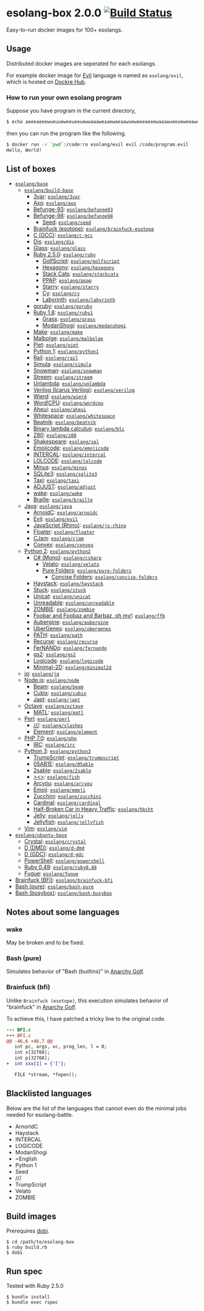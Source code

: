 # esolang-box 2.0.0 [![Build Status][travis-image]][travis-url]

[travis-image]: https://travis-ci.org/hakatashi/esolang-box.svg?branch=master
[travis-url]: https://travis-ci.org/hakatashi/esolang-box

Easy-to-run docker images for 100+ esolangs.

## Usage

Distributed docker images are seperated for each esolangs.

For example docker image for [Evil](https://esolangs.org/wiki/Evil) language is named as `esolang/evil`, which is hosted on [Dockre Hub](https://hub.docker.com/r/esolang/evil/).

### How to run your own esolang program

Suppose you have program in the current directory,

```sh
$ echo aeeeaeeewueuueweeueeuewwaaaweaaewaeaawueweeeaeeewaaawueeueweeaweeeueuw > program.evil
```

then you can run the program like the following.

```sh
$ docker run -v `pwd`:/code:ro esolang/evil evil /code/program.evil
Hello, World!
```

## List of boxes

* [`esolang/base`](https://hub.docker.com/r/esolang/base/)
    * [`esolang/build-base`](https://hub.docker.com/r/esolang/build-base/)
        * [3var](https://esolangs.org/wiki/3var): [`esolang/3var`](https://hub.docker.com/r/esolang/3var/)
        * [Axo](https://esolangs.org/wiki/Axo): [`esolang/axo`](https://hub.docker.com/r/esolang/axo/)
        * [Befunge-93](https://esolangs.org/wiki/Befunge): [`esolang/befunge93`](https://hub.docker.com/r/esolang/befunge93/)
        * [Befunge-98](https://esolangs.org/wiki/Befunge): [`esolang/befunge98`](https://hub.docker.com/r/esolang/befunge98/)
            * [Seed](https://esolangs.org/wiki/Seed): [`esolang/seed`](https://hub.docker.com/r/esolang/seed/)
        * [Brainfuck (esotope)](https://github.com/lifthrasiir/esotope-bfc): [`esolang/brainfuck-esotope`](https://hub.docker.com/r/esolang/brainfuck-esotope/)
        * [C (GCC)](https://gcc.gnu.org/): [`esolang/c-gcc`](https://hub.docker.com/r/esolang/c-gcc/)
        * [Dis](https://esolangs.org/wiki/Dis): [`esolang/dis`](https://hub.docker.com/r/esolang/dis/)
        * [Glass](https://esolangs.org/wiki/Glass): [`esolang/glass`](https://hub.docker.com/r/esolang/glass/)
        * [Ruby 2.5.0](https://www.ruby-lang.org/): [`esolang/ruby`](https://hub.docker.com/r/esolang/ruby/)
            * [GolfScript](http://www.golfscript.com/golfscript/tutorial.html): [`esolang/golfscript`](https://hub.docker.com/r/esolang/golfscript/)
            * [Hexagony](https://github.com/m-ender/hexagony): [`esolang/hexagony`](https://hub.docker.com/r/esolang/hexagony/)
            * [Stack Cats](https://github.com/m-ender/stackcats): [`esolang/stackcats`](https://hub.docker.com/r/esolang/stackcats/)
            * [PPAP](https://github.com/yhara/ppap-lang): [`esolang/ppap`](https://hub.docker.com/r/esolang/ppap/)
            * [Starry](https://esolangs.org/wiki/Starry): [`esolang/starry`](https://hub.docker.com/r/esolang/starry/)
            * [Cy](https://github.com/cyoce/Cy): [`esolang/cy`](https://hub.docker.com/r/esolang/cy/)
            * [Labyrinth](https://github.com/m-ender/labyrinth): [`esolang/labyrinth`](https://hub.docker.com/r/esolang/labyrinth/)
        * [goruby](https://github.com/ruby/ruby/blob/trunk/man/goruby.1): [`esolang/goruby`](https://hub.docker.com/r/esolang/goruby/)
        * [Ruby 1.8](https://www.ruby-lang.org/): [`esolang/ruby1`](https://hub.docker.com/r/esolang/ruby1/)
            * [Grass](http://www.blue.sky.or.jp/grass/): [`esolang/grass`](https://hub.docker.com/r/esolang/grass/)
            * [ModanShogi](https://github.com/yhara/ShogiModan): [`esolang/modanshogi`](https://hub.docker.com/r/esolang/modanshogi/)
        * [Make](https://www.gnu.org/software/make/): [`esolang/make`](https://hub.docker.com/r/esolang/make/)
        * [Malbolge](https://esolangs.org/wiki/Malbolge): [`esolang/malbolge`](https://hub.docker.com/r/esolang/malbolge/)
        * [Piet](http://www.dangermouse.net/esoteric/piet.html): [`esolang/piet`](https://hub.docker.com/r/esolang/piet/)
        * [Python 1](https://www.python.org/): [`esolang/python1`](https://hub.docker.com/r/esolang/python1/)
        * [Rail](https://esolangs.org/wiki/Rail): [`esolang/rail`](https://hub.docker.com/r/esolang/rail/)
        * [Simula](https://en.wikipedia.org/wiki/Simula): [`esolang/simula`](https://hub.docker.com/r/esolang/simula/)
        * [Snowman](https://github.com/KeyboardFire/snowman-lang): [`esolang/snowman`](https://hub.docker.com/r/esolang/snowman/)
        * [Streem](https://github.com/matz/streem): [`esolang/streem`](https://hub.docker.com/r/esolang/streem/)
        * [Unlambda](http://www.madore.org/~david/programs/unlambda/): [`esolang/unlambda`](https://hub.docker.com/r/esolang/unlambda/)
        * [Verilog (Icarus Verilog)](http://iverilog.icarus.com/): [`esolang/verilog`](https://hub.docker.com/r/esolang/verilog/)
        * [Wierd](http://catseye.tc/node/Wierd.html): [`esolang/wierd`](https://hub.docker.com/r/esolang/wierd/)
        * [Word!CPU](https://esolangs.org/wiki/Word!CPU): [`esolang/wordcpu`](https://hub.docker.com/r/esolang/wordcpu/)
        * [Aheui](http://aheui.github.io/specification.en): [`esolang/aheui`](https://hub.docker.com/r/esolang/aheui/)
        * [Whitespace](https://esolangs.org/wiki/Whitespace): [`esolang/whitespace`](https://hub.docker.com/r/esolang/whitespace/)
        * [Beatnik](https://esolangs.org/wiki/Beatnik): [`esolang/beatnik`](https://hub.docker.com/r/esolang/beatnik/)
        * [Binary lambda calculus](https://tromp.github.io/cl/cl.html): [`esolang/blc`](https://hub.docker.com/r/esolang/blc/)
        * [Z80](https://sites.google.com/site/codegolfingtips/Home/z80): [`esolang/z80`](https://hub.docker.com/r/esolang/z80/)
        * [Shakespeare](http://shakespearelang.sourceforge.net/): [`esolang/spl`](https://hub.docker.com/r/esolang/spl/)
        * [Emojicode](http://www.emojicode.org/): [`esolang/emojicode`](https://hub.docker.com/r/esolang/emojicode/)
        * [INTERCAL](https://en.wikipedia.org/wiki/INTERCAL): [`esolang/intercal`](https://hub.docker.com/r/esolang/intercal/)
        * [LOLCODE](http://lolcode.org/): [`esolang/lolcode`](https://hub.docker.com/r/esolang/lolcode/)
        * [Minus](http://www.golfscript.com/minus/): [`esolang/minus`](https://hub.docker.com/r/esolang/minus/)
        * [SQLite3](https://sqlite.org/): [`esolang/sqlite3`](https://hub.docker.com/r/esolang/sqlite3/)
        * [Taxi](https://bigzaphod.github.io/Taxi/): [`esolang/taxi`](https://hub.docker.com/r/esolang/taxi/)
        * [ADJUST](https://esolangs.org/wiki/ADJUST): [`esolang/adjust`](https://hub.docker.com/r/esolang/adjust/)
        * [wake](http://shinh.skr.jp/wake/): [`esolang/wake`](https://hub.docker.com/r/esolang/wake/)
        * [Braille](https://esolangs.org/wiki/Braille): [`esolang/braille`](https://hub.docker.com/r/esolang/braille/)
    * [Java](https://java.com/): [`esolang/java`](https://hub.docker.com/r/esolang/java/)
        * [ArnoidC](http://lhartikk.github.io/ArnoldC/): [`esolang/arnoidc`](https://hub.docker.com/r/esolang/arnoidc/)
        * [Evil](https://esolangs.org/wiki/Evil): [`esolang/evil`](https://hub.docker.com/r/esolang/evil/)
        * [JavaScript (Rhino)](https://developer.mozilla.org/en-US/docs/Mozilla/Projects/Rhino): [`esolang/js-rhino`](https://hub.docker.com/r/esolang/js-rhino/)
        * [Floater](https://esolangs.org/wiki/Floater): [`esolang/floater`](https://hub.docker.com/r/esolang/floater/)
        * [CJam](https://sourceforge.net/p/cjam/wiki/Home/): [`esolang/cjam`](https://hub.docker.com/r/esolang/cjam/)
        * [Convex](https://github.com/GamrCorps/Convex): [`esolang/convex`](https://hub.docker.com/r/esolang/convex/)
    * [Python 2](https://www.python.org/): [`esolang/python2`](https://hub.docker.com/r/esolang/python2/)
        * [C# (Mono)](http://www.mono-project.com/): [`esolang/csharp`](https://hub.docker.com/r/esolang/csharp/)
            * [Velato](https://github.com/rottytooth/Velato): [`esolang/velato`](https://hub.docker.com/r/esolang/velato/)
            * [Pure Folders](https://esolangs.org/wiki/Folders#Pure_Folders): [`esolang/pure-folders`](https://hub.docker.com/r/esolang/pure-folders/)
                * [Concise Folders](https://esolangs.org/wiki/Folders#Concise_Folders): [`esolang/concise-folders`](https://hub.docker.com/r/esolang/concise-folders/)
        * [Haystack](https://github.com/kade-robertson/haystack): [`esolang/haystack`](https://hub.docker.com/r/esolang/haystack/)
        * [Stuck](https://esolangs.org/wiki/Stuck): [`esolang/stuck`](https://hub.docker.com/r/esolang/stuck/)
        * [Unicat](https://github.com/gemdude46/unicat): [`esolang/unicat`](https://hub.docker.com/r/esolang/unicat/)
        * [Unreadable](https://esolangs.org/wiki/Unreadable): [`esolang/unreadable`](https://hub.docker.com/r/esolang/unreadable/)
        * [ZOMBIE](http://www.dangermouse.net/esoteric/zombie.html): [`esolang/zombie`](https://hub.docker.com/r/esolang/zombie/)
        * [Foobar and Foobaz and Barbaz, oh my!](https://esolangs.org/wiki/Foobar_and_Foobaz_and_Barbaz,_oh_my!): [`esolang/ffb`](https://hub.docker.com/r/esolang/ffb/)
        * [Aubergine](https://esolangs.org/wiki/Aubergine): [`esolang/aubergine`](https://hub.docker.com/r/esolang/aubergine/)
        * [UberGenes](https://esolangs.org/wiki/UberGenes): [`esolang/ubergenes`](https://hub.docker.com/r/esolang/ubergenes/)
        * [PATH](http://pathlang.sourceforge.net/): [`esolang/path`](https://hub.docker.com/r/esolang/path/)
        * [Recurse](https://esolangs.org/wiki/Recurse): [`esolang/recurse`](https://hub.docker.com/r/esolang/recurse/)
        * [FerNANDo](https://esolangs.org/wiki/FerNANDo): [`esolang/fernando`](https://hub.docker.com/r/esolang/fernando/)
        * [gs2](https://github.com/nooodl/gs2): [`esolang/gs2`](https://hub.docker.com/r/esolang/gs2/)
        * [Logicode](https://github.com/LogicodeLang/Logicode): [`esolang/logicode`](https://hub.docker.com/r/esolang/logicode/)
        * [Minimal-2D](https://esolangs.org/wiki/Minimal-2D): [`esolang/minimal2d`](https://hub.docker.com/r/esolang/minimal2d/)
    * [jq](https://stedolan.github.io/jq/): [`esolang/jq`](https://hub.docker.com/r/esolang/jq/)
    * [Node.js](https://nodejs.org/): [`esolang/node`](https://hub.docker.com/r/esolang/node/)
        * [Beam](http://esolangs.org/wiki/Beam): [`esolang/beam`](https://hub.docker.com/r/esolang/beam/)
        * [Cubix](https://github.com/ETHproductions/cubix): [`esolang/cubix`](https://hub.docker.com/r/esolang/cubix/)
        * [Japt](https://github.com/ETHproductions/japt): [`esolang/japt`](https://hub.docker.com/r/esolang/japt/)
    * [Octave](https://www.gnu.org/software/octave/): [`esolang/octave`](https://hub.docker.com/r/esolang/octave/)
        * [MATL](https://github.com/lmendo/MATL): [`esolang/matl`](https://hub.docker.com/r/esolang/matl/)
    * [Perl](https://www.perl.org/): [`esolang/perl`](https://hub.docker.com/r/esolang/perl/)
        * [///](https://esolangs.org/wiki////): [`esolang/slashes`](https://hub.docker.com/r/esolang/slashes/)
        * [Element](https://esolangs.org/wiki/Element): [`esolang/element`](https://hub.docker.com/r/esolang/element/)
    * [PHP 7.0](https://secure.php.net/): [`esolang/php`](https://hub.docker.com/r/esolang/php/)
        * [IRC](https://esolangs.org/wiki/IRC): [`esolang/irc`](https://hub.docker.com/r/esolang/irc/)
    * [Python 3](https://www.python.org/): [`esolang/python3`](https://hub.docker.com/r/esolang/python3/)
        * [TrumpScript](http://samshadwell.me/TrumpScript/): [`esolang/trumpscript`](https://hub.docker.com/r/esolang/trumpscript/)
        * [05AB1E](https://github.com/Adriandmen/05AB1E): [`esolang/05ab1e`](https://hub.docker.com/r/esolang/05ab1e/)
        * [2sable](https://github.com/Adriandmen/2sable): [`esolang/2sable`](https://hub.docker.com/r/esolang/2sable/)
        * [><>](https://esolangs.org/wiki/Fish): [`esolang/fish`](https://hub.docker.com/r/esolang/fish/)
        * [Arcyóu](https://github.com/Nazek42/arcyou): [`esolang/arcyou`](https://hub.docker.com/r/esolang/arcyou/)
        * [Emoji](https://esolangs.org/wiki/Emoji): [`esolang/emoji`](https://hub.docker.com/r/esolang/emoji/)
        * [Zucchini](https://esolangs.org/wiki/Zucchini): [`esolang/zucchini`](https://hub.docker.com/r/esolang/zucchini/)
        * [Cardinal](https://www.esolangs.org/wiki/Cardinal): [`esolang/cardinal`](https://hub.docker.com/r/esolang/cardinal/)
        * [Half-Broken Car in Heavy Traffic](https://esolangs.org/wiki/Half-Broken_Car_in_Heavy_Traffic): [`esolang/hbcht`](https://hub.docker.com/r/esolang/hbcht/)
        * [Jelly](https://github.com/DennisMitchell/jelly): [`esolang/jelly`](https://hub.docker.com/r/esolang/jelly/)
        * [Jellyfish](https://github.com/iatorm/jellyfish): [`esolang/jellyfish`](https://hub.docker.com/r/esolang/jellyfish/)
    * [Vim](http://www.vim.org/): [`esolang/vim`](https://hub.docker.com/r/esolang/vim/)
* [`esolang/ubuntu-base`](https://hub.docker.com/r/esolang/ubuntu-base/)
    * [Crystal](https://crystal-lang.org/): [`esolang/crystal`](https://hub.docker.com/r/esolang/crystal/)
    * [D (DMD)](https://dlang.org/): [`esolang/d-dmd`](https://hub.docker.com/r/esolang/d-dmd/)
    * [D (GDC)](https://dlang.org/): [`esolang/d-gdc`](https://hub.docker.com/r/esolang/d-gdc/)
    * [PowerShell](https://github.com/PowerShell/PowerShell): [`esolang/powershell`](https://hub.docker.com/r/esolang/powershell/)
    * [Ruby 0.49](https://www.ruby-lang.org/): [`esolang/ruby0.49`](https://hub.docker.com/r/esolang/ruby0.49/)
    * [Fugue](https://esolangs.org/wiki/Fugue): [`esolang/fugue`](https://hub.docker.com/r/esolang/fugue/)
* [Brainfuck (BFI)](http://esoteric.sange.fi/brainfuck/impl/interp/BFI.c): [`esolang/brainfuck-bfi`](https://hub.docker.com/r/esolang/brainfuck-bfi/)
* [Bash (pure)](https://tiswww.case.edu/php/chet/bash/bashtop.html): [`esolang/bash-pure`](https://hub.docker.com/r/esolang/bash-pure/)
* [Bash (busybox)](https://busybox.net/): [`esolang/bash-busybox`](https://hub.docker.com/r/esolang/bash-busybox/)

## Notes about some languages

### wake

May be broken and to be fixed.

### Bash (pure)

Simulates behavior of "Bash (builtins)" in [Anarchy Golf](http://golf.shinh.org/version.rb).

### Brainfuck (bfi)

Unlike `Brainfuck (esotope)`, this execution simulates behavior of "brainfuck" in [Anarchy Golf](http://golf.shinh.org/l.rb?bf).

To achieve this, I have patched a tricky line to the original code.

```patch
--- BFI.c
+++ BFI.c
@@ -46,6 +46,7 @@
   int pc, args, xc, prog_len, l = 0;
   int x[32768];
   int p[32768];
+  int xxx[1] = {'['};

   FILE *stream, *fopen();

```

## Blacklisted languages

Below are the list of the languages that cannot even do the minimal jobs needed for esolang-battle.

* ArnorldC
* Haystack
* INTERCAL
* LOGICODE
* ModanShogi
* ~English
* Python 1
* Seed
* ///
* TrumpScript
* Velato
* ZOMBIE

## Build images

Prerequires [dobi](https://github.com/dnephin/dobi).

	$ cd /path/to/esolang-box
	$ ruby build.rb
	$ dobi

## Run spec

Tested with Ruby 2.5.0

	$ bundle install
	$ bundle exec rspec
